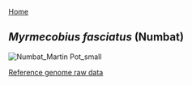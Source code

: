 [Home](index.md)

## *Myrmecobius fasciatus* (Numbat) 
![Numbat_Martin Pot_small](https://user-images.githubusercontent.com/63081372/130883672-0fdfeaaa-8a92-47e2-aba2-706ca51f9874.jpg)

[Reference genome raw data](https://data.bioplatforms.com/sk/dataset/bpa-omg-10x-raw-102_100_100_41499-10x_h7l7ydrxx)
